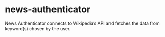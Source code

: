 # news-authenticator
News Authenticator connects to Wikipedia’s API and fetches the data from keyword(s) chosen by the user.
